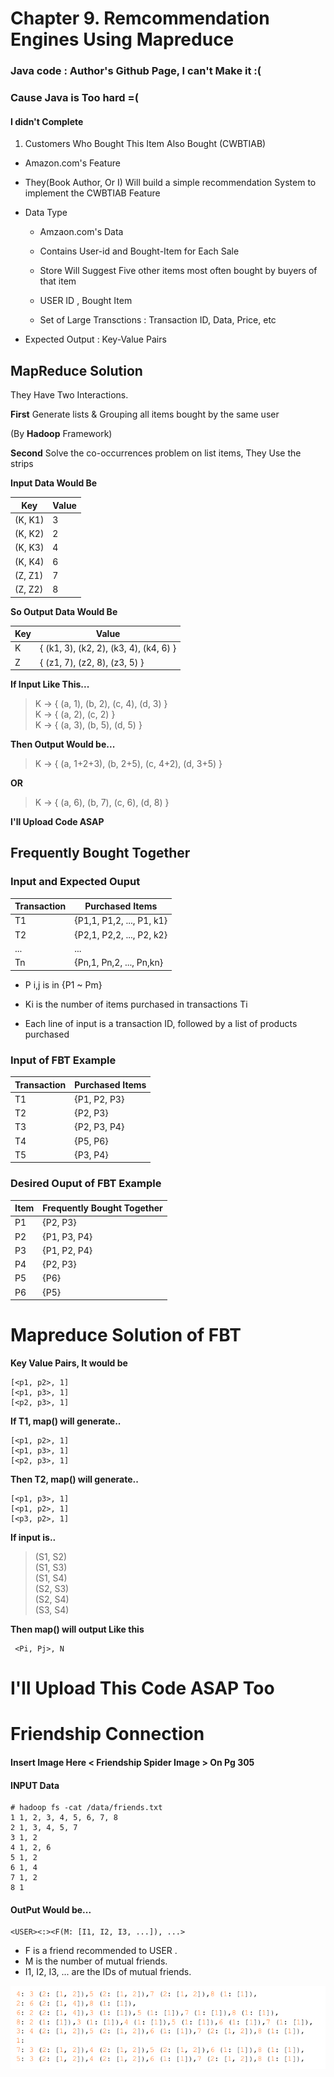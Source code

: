 # Chapter 9. Remcommendation Engines Using Mapreduce

### Java code : Author's Github Page, I can't Make it :(

### Cause Java is Too hard =( 

#### I didn't Complete 

1. Customers Who Bought This Item Also Bought (CWBTIAB) 

- Amazon.com's Feature

- They(Book Author, Or I) Will build a simple recommendation System to implement the CWBTIAB Feature 

- Data Type <br />

	- Amzaon.com's Data

	- Contains User-id and Bought-Item for Each Sale

	- Store Will Suggest Five other items most often bought by buyers of that item
	
	- USER ID , Bought Item 
	
	- Set of Large Transctions : Transaction ID, Data, Price, etc

- Expected Output : Key-Value Pairs

## MapReduce Solution

They Have Two Interactions.

**First** Generate lists & Grouping all items bought by the same user

(By **Hadoop** Framework)


**Second** Solve the co-occurrences problem on list items, They Use the strips

**Input Data Would Be**

| Key     | Value |
|---------|-------|
| (K, K1) | 3     |
| (K, K2) | 2     |
| (K, K3) | 4     |
| (K, K4) | 6     |
| (Z, Z1) | 7     |
| (Z, Z2) | 8     |

**So Output Data Would Be**

| Key | Value                                  |
|-----|----------------------------------------|
| K   | { (k1, 3), (k2, 2), (k3, 4), (k4, 6) } |
| Z   | { (z1, 7), (z2, 8), (z3, 5) }          |

**If Input Like This...**

> K -> { (a, 1), (b, 2), (c, 4), (d, 3) } <br />
> K -> { (a, 2),         (c, 2)         } <br />
> K -> { (a, 3), (b, 5),         (d, 5) } <br /> 

**Then Output Would be...**

> K -> { (a, 1+2+3), (b, 2+5), (c, 4+2), (d, 3+5) }

**OR**

> K -> { (a, 6), (b, 7), (c, 6), (d, 8) }

**I'll Upload Code ASAP**

## Frequently Bought Together

### Input and Expected Ouput

| Transaction | Purchased Items           |
|-------------|---------------------------|
| T1          | {P1,1, P1,2, ..., P1, k1} |
| T2          | {P2,1, P2,2, ..., P2, k2} |
| ...         | ...                       |
| Tn          | {Pn,1, Pn,2, ..., Pn,kn}  |

- P i,j is in {P1 ~ Pm} 

- Ki is the number of items purchased in transactions Ti

- Each line of input is a transaction ID, followed by a list of products purchased

### Input of FBT Example

| Transaction | Purchased Items |
|-------------|-----------------|
| T1          | {P1, P2, P3}    |
| T2          | {P2, P3}        |
| T3          | {P2, P3, P4}    |
| T4          | {P5, P6}        |
| T5          | {P3, P4}        |

### Desired Ouput of FBT Example 

| Item | Frequently Bought Together |
|------|----------------------------|
| P1   | {P2, P3}                   | 
| P2   | {P1, P3, P4}               | 
| P3   | {P1, P2, P4}               |
| P4   | {P2, P3}                   |
| P5   | {P6}                       | 
| P6   | {P5}                       |

# Mapreduce Solution of FBT 

**Key Value Pairs, It would  be**

    [<p1, p2>, 1]
    [<p1, p3>, 1]
    [<p2, p3>, 1]


**If T1, map() will generate..**

    [<p1, p2>, 1] 
    [<p1, p3>, 1] 
    [<p2, p3>, 1] 

**Then T2, map() will generate..**

    [<p1, p3>, 1]
    [<p1, p2>, 1]
    [<p3, p2>, 1]

**If input is..**

> (S1, S2) <br />
> (S1, S3) <br />
> (S1, S4) <br />
> (S2, S3) <br />
> (S2, S4) <br />
> (S3, S4) <br />

**Then map() will output Like this**

     <Pi, Pj>, N

# I'll Upload This Code ASAP Too

# Friendship Connection

#### Insert Image Here < Friendship Spider Image > On Pg 305

#### INPUT Data

    # hadoop fs -cat /data/friends.txt
    1 1, 2, 3, 4, 5, 6, 7, 8
    2 1, 3, 4, 5, 7
    3 1, 2
    4 1, 2, 6
    5 1, 2
    6 1, 4
    7 1, 2
    8 1
    
#### OutPut Would be... 

    <USER><:><F(M: [I1, I2, I3, ...]), ...>
    
- F is a friend recommended to USER .
- M is the number of mutual friends.
- I1, I2, I3, ... are the IDs of mutual friends.

![IMG](Friend_Output.png)

